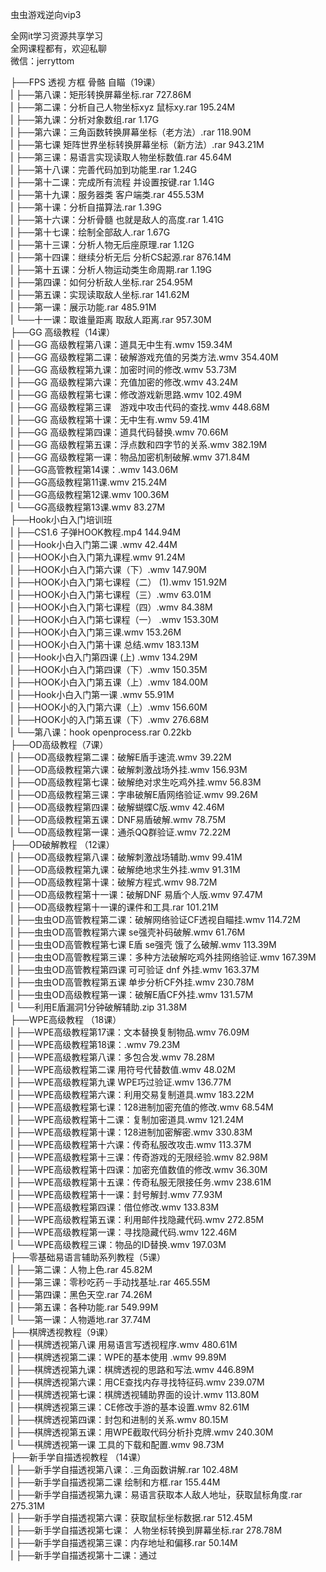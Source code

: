 虫虫游戏逆向vip3

全网it学习资源共享学习<br>全网课程都有，欢迎私聊<br>微信：jerryttom<br>

├──FPS 透视 方框 骨骼 自瞄（19课）<br>| ├──第八课：矩形转换屏幕坐标.rar 727.86M<br>| ├──第二课：分析自己人物坐标xyz 鼠标xy.rar 195.24M<br>| ├──第九课：分析对象数组.rar 1.17G<br>| ├──第六课：三角函数转换屏幕坐标（老方法）.rar 118.90M<br>| ├──第七课 矩阵世界坐标转换屏幕坐标（新方法）.rar 943.21M<br>| ├──第三课：易语言实现读取人物坐标数值.rar 45.64M<br>| ├──第十八课：完善代码加到功能里.rar 1.24G<br>| ├──第十二课：完成所有流程 并设置按键.rar 1.14G<br>| ├──第十九课：服务器类 客户端类.rar 455.53M<br>| ├──第十课：分析自描算法.rar 1.39G<br>| ├──第十六课：分析骨髓 也就是敌人的高度.rar 1.41G<br>| ├──第十七课：绘制全部敌人.rar 1.67G<br>| ├──第十三课：分析人物无后座原理.rar 1.12G<br>| ├──第十四课：继续分析无后 分析CS起源.rar 876.14M<br>| ├──第十五课：分析人物运动类生命周期.rar 1.19G<br>| ├──第四课：如何分析敌人坐标.rar 254.95M<br>| ├──第五课：实现读取敌人坐标.rar 141.62M<br>| ├──第一课：展示功能.rar 485.91M<br>| └──十一课：取谁量距离 取敌人距离.rar 957.30M<br>├──GG 高级教程（14课）<br>| ├──GG 高级教程第八课：道具无中生有.wmv 159.34M<br>| ├──GG 高级教程第二课：破解游戏充值的另类方法.wmv 354.40M<br>| ├──GG 高级教程第九课：加密时间的修改.wmv 53.73M<br>| ├──GG 高级教程第六课：充值加密的修改.wmv 43.24M<br>| ├──GG 高级教程第七课：修改游戏新思路.wmv 102.49M<br>| ├──GG 高级教程第三课　游戏中攻击代码的查找.wmv 448.68M<br>| ├──GG 高级教程第十课：无中生有.wmv 59.41M<br>| ├──GG 高级教程第四课：道具代码替换.wmv 70.66M<br>| ├──GG 高级教程第五课：浮点数和四字节的关系.wmv 382.19M<br>| ├──GG 高级教程第一课：物品加密机制破解.wmv 371.84M<br>| ├──GG高管教程第14课：.wmv 143.06M<br>| ├──GG高级教程第11课.wmv 215.24M<br>| ├──GG高级教程第12课.wmv 100.36M<br>| └──GG高级教程第13课.wmv 83.27M<br>├──Hook小白入门培训班<br>| ├──CS1.6 子弹HOOK教程.mp4 144.94M<br>| ├──Hook小白入门第二课 .wmv 42.44M<br>| ├──HOOK小白入门第九课程.wmv 91.24M<br>| ├──HOOK小白入门第六课（下）.wmv 147.90M<br>| ├──HOOK小白入门第七课程（二） (1).wmv 151.92M<br>| ├──HOOK小白入门第七课程（三）.wmv 63.01M<br>| ├──HOOK小白入门第七课程（四）.wmv 84.38M<br>| ├──HOOK小白入门第七课程（一） .wmv 153.30M<br>| ├──HOOK小白入门第三课.wmv 153.26M<br>| ├──HOOK小白入门第十课 总结.wmv 183.13M<br>| ├──Hook小白入门第四课 (上) .wmv 134.29M<br>| ├──HOOK小白入门第四课（下）.wmv 150.35M<br>| ├──HOOK小白入门第五课（上）.wmv 184.00M<br>| ├──Hook小白入门第一课 .wmv 55.91M<br>| ├──HOOK小的入门第六课（上）.wmv 156.60M<br>| ├──HOOK小的入门第五课（下）.wmv 276.68M<br>| └──第八课：hook openprocess.rar 0.22kb<br>├──OD高级教程（7课）<br>| ├──OD高级教程第二课：破解E盾手速流.wmv 39.22M<br>| ├──OD高级教程第六课：破解刺激战场外挂.wmv 156.93M<br>| ├──OD高级教程第七课：破解绝对求生吃鸡外挂.wmv 56.83M<br>| ├──OD高级教程第三课：字串破解E盾网络验证.wmv 99.26M<br>| ├──OD高级教程第四课：破解蝴蝶C版.wmv 42.46M<br>| ├──OD高级教程第五课：DNF易盾破解.wmv 78.75M<br>| └──OD高级教程第一课：通杀QQ群验证.wmv 72.22M<br>├──OD破解教程 （12课）<br>| ├──OD高级教程第八课：破解刺激战场辅助.wmv 99.41M<br>| ├──OD高级教程第九课：破解绝地求生外挂.wmv 91.31M<br>| ├──OD高级教程第十课：破解方程式.wmv 98.72M<br>| ├──OD高级教程第十一课：破解DNF 易盾个人版.wmv 97.47M<br>| ├──OD高级教程第十一课的课件和工具.rar 101.21M<br>| ├──虫虫OD高管教程第二课：破解网络验证CF透视自瞄挂.wmv 114.72M<br>| ├──虫虫OD高管教程第六课 se强壳补码破解.wmv 61.76M<br>| ├──虫虫OD高管教程第七课 E盾 se强壳 饿了么破解.wmv 113.39M<br>| ├──虫虫OD高管教程第三课：多种方法破解吃鸡外挂网络验证.wmv 167.39M<br>| ├──虫虫OD高管教程第四课 可可验证 dnf 外挂.wmv 163.37M<br>| ├──虫虫OD高管教程第五课 单步分析CF外挂.wmv 230.78M<br>| ├──虫虫OD高级教程第一课：破解E盾CF外挂.wmv 131.57M<br>| └──利用E盾漏洞1分钟破解辅助.zip 31.38M<br>├──WPE高级教程 （18课）<br>| ├──WPE高级教程第17课：文本替换复制物品.wmv 76.09M<br>| ├──WPE高级教程第18课：.wmv 79.23M<br>| ├──WPE高级教程第八课：多包合发.wmv 78.28M<br>| ├──WPE高级教程第二课 用符号代替数值.wmv 48.02M<br>| ├──WPE高级教程第九课 WPE巧过验证.wmv 136.77M<br>| ├──WPE高级教程第六课：利用交易复制道具.wmv 183.22M<br>| ├──WPE高级教程第七课：128进制加密充值的修改.wmv 68.54M<br>| ├──WPE高级教程第十二课：复制加密道具.wmv 121.24M<br>| ├──WPE高级教程第十课：128进制加密解密.wmv 330.83M<br>| ├──WPE高级教程第十六课：传奇私服改攻击.wmv 113.37M<br>| ├──WPE高级教程第十三课：传奇游戏的无限经验.wmv 82.98M<br>| ├──WPE高级教程第十四课：加密充值数值的修改.wmv 36.30M<br>| ├──WPE高级教程第十五课：传奇私服无限接任务.wmv 238.61M<br>| ├──WPE高级教程第十一课：封号解封.wmv 77.93M<br>| ├──WPE高级教程第四课：借位修改.wmv 133.83M<br>| ├──WPE高级教程第五课：利用邮件找隐藏代码.wmv 272.85M<br>| ├──WPE高级教程第一课：寻找隐藏代码.wmv 122.46M<br>| └──WPE高级教程三课：物品的ID替换.wmv 197.03M<br>├──零基础易语言辅助系列教程（5课）<br>| ├──第二课：人物上色.rar 45.82M<br>| ├──第三课：零秒吃药－手动找基址.rar 465.55M<br>| ├──第四课：黑色天空.rar 74.26M<br>| ├──第五课：各种功能.rar 549.99M<br>| └──第一课：人物遁地.rar 37.74M<br>├──棋牌透视教程（9课）<br>| ├──棋牌透视第八课 用易语言写透视程序.wmv 480.61M<br>| ├──棋牌透视第二课：WPE的基本使用 .wmv 99.89M<br>| ├──棋牌透视第九课：棋牌透视的思路和写法.wmv 446.89M<br>| ├──棋牌透视第六课：用CE查找内存寻找特征码.wmv 239.07M<br>| ├──棋牌透视第七课：棋牌透视辅助界面的设计.wmv 113.80M<br>| ├──棋牌透视第三课：CE修改手游的基本设置.wmv 82.61M<br>| ├──棋牌透视第四课：封包和进制的关系.wmv 80.15M<br>| ├──棋牌透视第五课：用WPE截取代码分析扑克牌.wmv 240.30M<br>| └──棋牌透视第一课 工具的下载和配置.wmv 98.73M<br>├──新手学自描透视教程 （14课）<br>| ├──新手学自描透视第八课：.三角函数讲解.rar 102.48M<br>| ├──新手学自描透视第二课 绘制和方框.rar 155.44M<br>| ├──新手学自描透视第九课：易语言获取本人敌人地址，获取鼠标角度.rar 275.31M<br>| ├──新手学自描透视第六课：获取鼠标坐标数据.rar 512.45M<br>| ├──新手学自描透视第七课： 人物坐标转换到屏幕坐标.rar 278.78M<br>| ├──新手学自描透视第三课：内存地址和偏移.rar 50.14M<br>| ├──新手学自描透视第十二课：通过